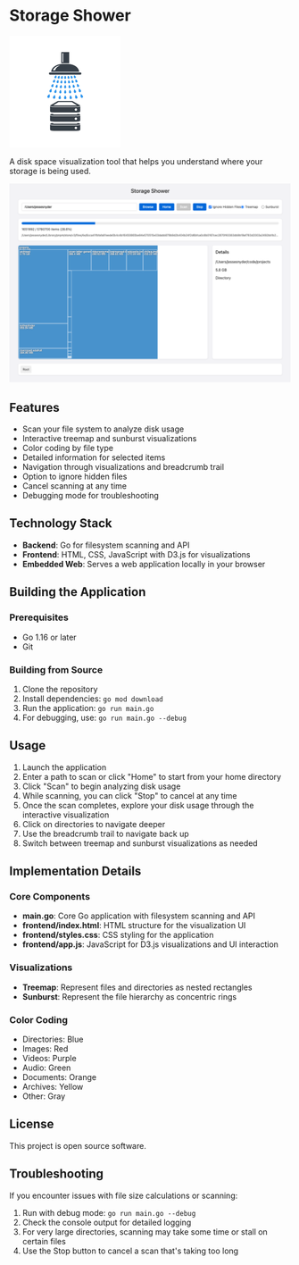 # Storage Shower

![Storage Shower Logo](images/logo_tiny.png)

A disk space visualization tool that helps you understand where your storage is being used.

![Storage Shower Screenshot](images/screen1.png)

## Features

- Scan your file system to analyze disk usage
- Interactive treemap and sunburst visualizations
- Color coding by file type
- Detailed information for selected items
- Navigation through visualizations and breadcrumb trail
- Option to ignore hidden files
- Cancel scanning at any time
- Debugging mode for troubleshooting

## Technology Stack

- **Backend**: Go for filesystem scanning and API
- **Frontend**: HTML, CSS, JavaScript with D3.js for visualizations
- **Embedded Web**: Serves a web application locally in your browser

## Building the Application

### Prerequisites

- Go 1.16 or later
- Git

### Building from Source

1. Clone the repository
2. Install dependencies: `go mod download`
3. Run the application: `go run main.go`
4. For debugging, use: `go run main.go --debug`

## Usage

1. Launch the application
2. Enter a path to scan or click "Home" to start from your home directory
3. Click "Scan" to begin analyzing disk usage
4. While scanning, you can click "Stop" to cancel at any time
5. Once the scan completes, explore your disk usage through the interactive visualization
6. Click on directories to navigate deeper
7. Use the breadcrumb trail to navigate back up
8. Switch between treemap and sunburst visualizations as needed

## Implementation Details

### Core Components

- **main.go**: Core Go application with filesystem scanning and API
- **frontend/index.html**: HTML structure for the visualization UI
- **frontend/styles.css**: CSS styling for the application
- **frontend/app.js**: JavaScript for D3.js visualizations and UI interaction

### Visualizations

- **Treemap**: Represent files and directories as nested rectangles
- **Sunburst**: Represent the file hierarchy as concentric rings

### Color Coding

- Directories: Blue
- Images: Red
- Videos: Purple
- Audio: Green
- Documents: Orange
- Archives: Yellow
- Other: Gray

## License

This project is open source software.

## Troubleshooting

If you encounter issues with file size calculations or scanning:

1. Run with debug mode: `go run main.go --debug`
2. Check the console output for detailed logging
3. For very large directories, scanning may take some time or stall on certain files
4. Use the Stop button to cancel a scan that's taking too long
